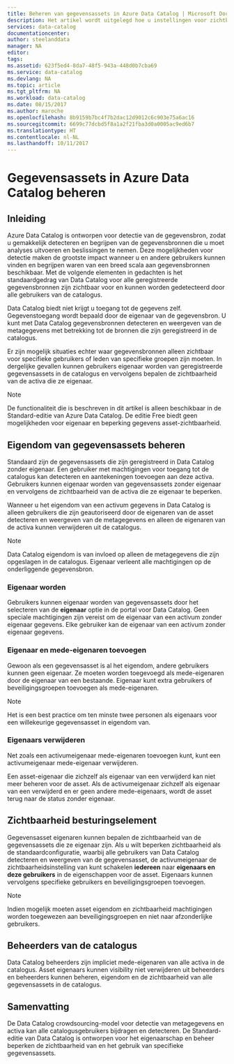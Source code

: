 ```yaml
---
title: Beheren van gegevensassets in Azure Data Catalog | Microsoft Docs
description: Het artikel wordt uitgelegd hoe u instellingen voor zichtbaarheid en de eigenaar te worden van gegevensassets die zijn geregistreerd in Azure Data Catalog.
services: data-catalog
documentationcenter: 
author: steelanddata
manager: NA
editor: 
tags: 
ms.assetid: 623f5ed4-8da7-48f5-943a-448d0b7cba69
ms.service: data-catalog
ms.devlang: NA
ms.topic: article
ms.tgt_pltfrm: NA
ms.workload: data-catalog
ms.date: 08/15/2017
ms.author: maroche
ms.openlocfilehash: 8b9159b7bc4f7b2dac12d9012c6c903e75a6ac16
ms.sourcegitcommit: 6699c77dcbd5f8a1a2f21fba3d0a0005ac9ed6b7
ms.translationtype: HT
ms.contentlocale: nl-NL
ms.lasthandoff: 10/11/2017
---
```

# <a name="manage-data-assets-in-azure-data-catalog"></a>Gegevensassets in Azure Data Catalog beheren
## <a name="introduction"></a>Inleiding
Azure Data Catalog is ontworpen voor detectie van de gegevensbron, zodat u gemakkelijk detecteren en begrijpen van de gegevensbronnen die u moet analyses uitvoeren en beslissingen te nemen. Deze mogelijkheden voor detectie maken de grootste impact wanneer u en andere gebruikers kunnen vinden en begrijpen waren van een breed scala aan gegevensbronnen beschikbaar. Met de volgende elementen in gedachten is het standaardgedrag van Data Catalog voor alle geregistreerde gegevensbronnen zijn zichtbaar voor en kunnen worden gedetecteerd door alle gebruikers van de catalogus.

Data Catalog biedt niet krijgt u toegang tot de gegevens zelf. Gegevenstoegang wordt bepaald door de eigenaar van de gegevensbron. U kunt met Data Catalog gegevensbronnen detecteren en weergeven van de metagegevens met betrekking tot de bronnen die zijn geregistreerd in de catalogus.

Er zijn mogelijk situaties echter waar gegevensbronnen alleen zichtbaar voor specifieke gebruikers of leden van specifieke groepen zijn moeten. In dergelijke gevallen kunnen gebruikers eigenaar worden van geregistreerde gegevensassets in de catalogus en vervolgens bepalen de zichtbaarheid van de activa die ze eigenaar.

> [!NOTE]
> De functionaliteit die is beschreven in dit artikel is alleen beschikbaar in de Standard-editie van Azure Data Catalog. De editie Free biedt geen mogelijkheden voor eigenaar en beperking gegevens asset-zichtbaarheid.
>
>

## <a name="manage-ownership-of-data-assets"></a>Eigendom van gegevensassets beheren
Standaard zijn de gegevensassets die zijn geregistreerd in Data Catalog zonder eigenaar. Een gebruiker met machtigingen voor toegang tot de catalogus kan detecteren en aantekeningen toevoegen aan deze activa. Gebruikers kunnen eigenaar worden van gegevensassets zonder eigenaar en vervolgens de zichtbaarheid van de activa die ze eigenaar te beperken.

Wanneer u het eigendom van een activum gegevens in Data Catalog is alleen gebruikers die zijn geautoriseerd door de eigenaren van de asset detecteren en weergeven van de metagegevens en alleen de eigenaren van de activa kunnen verwijderen uit de catalogus.

> [!NOTE]
> Data Catalog eigendom is van invloed op alleen de metagegevens die zijn opgeslagen in de catalogus. Eigenaar verleent alle machtigingen op de onderliggende gegevensbron.
>
>

### <a name="take-ownership"></a>Eigenaar worden
Gebruikers kunnen eigenaar worden van gegevensassets door het selecteren van de **eigenaar** optie in de portal voor Data Catalog. Geen speciale machtigingen zijn vereist om de eigenaar van een activum zonder eigenaar gegevens. Elke gebruiker kan de eigenaar van een activum zonder eigenaar gegevens.

### <a name="add-owners-and-co-owners"></a>Eigenaar en mede-eigenaren toevoegen
Gewoon als een gegevensasset is al het eigendom, andere gebruikers kunnen geen eigenaar. Ze moeten worden toegevoegd als mede-eigenaren door de eigenaar van een bestaande. Eigenaar kunt extra gebruikers of beveiligingsgroepen toevoegen als mede-eigenaren.

> [!NOTE]
> Het is een best practice om ten minste twee personen als eigenaars voor een willekeurige gegevensasset in eigendom van.
>
>

### <a name="remove-owners"></a>Eigenaars verwijderen
Net zoals een activumeigenaar mede-eigenaren toevoegen kunt, kunt een activumeigenaar mede-eigenaar verwijderen.

Een asset-eigenaar die zichzelf als eigenaar van een verwijderd kan niet meer beheren voor de asset. Als de activumeigenaar zichzelf als eigenaar van een verwijderd en er geen andere mede-eigenaars, wordt de asset terug naar de status zonder eigenaar.

## <a name="control-visibility"></a>Zichtbaarheid besturingselement
Gegevensasset eigenaren kunnen bepalen de zichtbaarheid van de gegevensassets die ze eigenaar zijn. Als u wilt beperken zichtbaarheid als de standaardconfiguratie, waarbij alle gebruikers van Data Catalog detecteren en weergeven van de gegevensasset, de activumeigenaar de zichtbaarheidsinstelling van kunt schakelen **iedereen** naar **eigenaars en deze gebruikers** in de eigenschappen voor de asset. Eigenaars kunnen vervolgens specifieke gebruikers en beveiligingsgroepen toevoegen.

> [!NOTE]
> Indien mogelijk moeten asset eigendom en zichtbaarheid machtigingen worden toegewezen aan beveiligingsgroepen en niet naar afzonderlijke gebruikers.
>
>

## <a name="catalog-administrators"></a>Beheerders van de catalogus
Data Catalog beheerders zijn impliciet mede-eigenaren van alle activa in de catalogus. Asset eigenaars kunnen visibility niet verwijderen uit beheerders en beheerders kunnen beheren, eigendom en de zichtbaarheid van alle gegevensassets in de catalogus.

## <a name="summary"></a>Samenvatting
De Data Catalog crowdsourcing-model voor detectie van metagegevens en activa kan alle catalogusgebruikers bijdragen en detecteren. De Standard-editie van Data Catalog is ontworpen voor het eigenaarschap en beheer beperken de zichtbaarheid van en het gebruik van specifieke gegevensassets.
